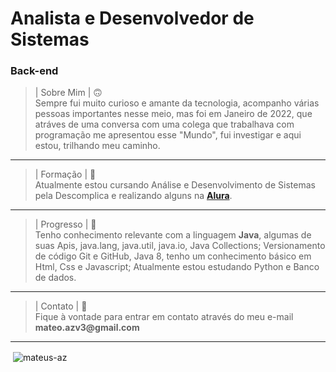 <h1 class="code-line" data-line-start=0 data-line-end=1><a id="Python__WebDev_0"></a> Analista e Desenvolvedor de Sistemas </h1>
<h3 class="code-line" data-line-start=0 data-line-end=1><a id="Python__WebDev_0"></a> Back-end </h3>
<blockquote>
<p class="has-line-data" data-line-start="9" data-line-end="11">| Sobre Mim | 🙃<br>
Sempre fui muito curioso e amante da tecnologia, acompanho várias pessoas importantes nesse meio, mas foi em Janeiro de 2022, que atráves de uma conversa com uma colega que trabalhava com programação me apresentou esse "Mundo", fui investigar e aqui estou, trilhando meu caminho.</p>
</blockquote>
<hr>
<blockquote>
<p class="has-line-data" data-line-start="14" data-line-end="16">| Formação | 📖<br>
Atualmente estou cursando Análise e Desenvolvimento de Sistemas pela Descomplica e realizando alguns na <a href="https://cursos.alura.com.br/user/mateo-azv3/fullCertificate/b1e0f9532a924a040dd6086bbd979890" target="_blank"><strong>Alura</strong></a>.</p>
</blockquote>
<hr>
<blockquote>
<p class="has-line-data" data-line-start="19" data-line-end="21">| Progresso | 🚀<br>
Tenho conhecimento relevante com a linguagem <strong>Java</strong>, algumas de suas Apis, java.lang, java.util, java.io, Java Collections; Versionamento de código Git e GitHub, Java 8, tenho um conhecimento básico em Html, Css e Javascript; Atualmente estou estudando Python e Banco de dados.
</blockquote>
<hr>
<blockquote>
<p class="has-line-data" data-line-start="24" data-line-end="26">| Contato | 🫡<br>
Fique à vontade para entrar em contato através do meu e-mail <strong>mateo.azv3@gmail.com</strong>
</blockquote>
<hr>
<p>&nbsp;<img align="center" src="https://github-readme-stats.vercel.app/api?username=mateus-az&show_icons=true&theme=dracula&title_color=f93434&text_color=ffffff&locale=en" alt="mateus-az" /></p>
